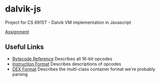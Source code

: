 dalvik-js
=========

Project for CS 691ST - Dalvik VM implementation in Javascript

[Assignment](http://plasma.cs.umass.edu/emery/grad-systems-project-1)

Useful Links
------------
- [Bytecode Reference](http://source.android.com/tech/dalvik/dalvik-bytecode.html) Describes all 16-bit opcodes
- [Instruction Format](http://source.android.com/tech/dalvik/instruction-formats.html) Describes descriptions of opcodes
- [DEX Format](http://source.android.com/tech/dalvik/dex-format.html) Describes the multi-class container format we're probably parsing


